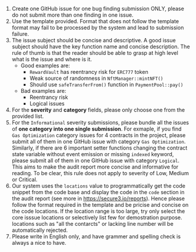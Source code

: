 1. Create one GitHub issue for one bug finding submission ONLY, please do not submit more than one finding in one issue.
2. Use the template provided. Format that does not follow the template format may fail to be processed by the system and lead to submission failure.
3. The issue subject should be concise and descriptive. A good issue subject should have the key function name and concise description. The rule of thumb is that the reader should be able to grasp at high level what is the issue and where is it. 
    - Good examples are:
      - `RewardVault` has reentrancy risk for `ERC777` token
      - Weak source of randomness in `NftManager::mintNFT()`
      - Should use `safeTransferFrom()` function in `PaymentPool::pay()` 
    - Bad examples are:
      - Reentrancy risk
      - Logical issues
4. For the **severity** and **category** fields, please only choose one from the provided list.
4. For the `Informational` severity submissions, please bundle all the issues of **one category into one single submission**. For exmaple, if you find `Gas Optimization` category issues for 4 contracts in the project, please submit all of them in one GitHub issue with category `Gas Optimization`. Similarly, if there are 6 important setter functions changing the contract state variable without event emission or missing `indexed` keyword, please submit all of them in one GitHub issue with category `Logical`. This aims to make the audit report more concise and informative for reading. To be clear, this rule does not apply to severity of Low, Medium or Critical. 
5. Our system uses the `locations` value to programmatically get the code snippet from the code base and display the code in the `code` section in the audit report (see more in https://secure3.io/reports). Hence please follow the format required in the template and be pricise and concise on the code locations. If the location range is too large, try only select the core isssue locations or selectively list few for demostration purpose. locations such as "all the contarcts" or lacking line number will be automatically rejected.
6. Please write in English only, and have grammer and spelling check is always a nice to have.
